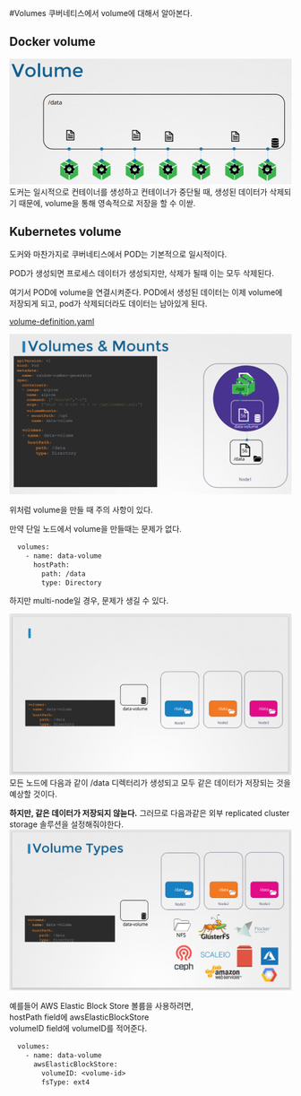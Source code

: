 #Volumes
쿠버네티스에서 volume에 대해서 알아본다.

## Docker volume
![docker volume](../contents/volume_1.PNG)
도커는 일시적으로 컨테이너를 생성하고 컨테이너가 중단될 때, 생성된 데이터가 삭제되기 때문에,
volume을 통해 영속적으로 저장을 할 수 이싿.

## Kubernetes volume
도커와 마찬가지로 쿠버네티스에서 POD는 기본적으로 일시적이다.

POD가 생성되면 프로세스 데이터가 생성되지만, 삭제가 될때 이는 모두 삭제된다.

여기서 POD에 volume을 연결시켜준다. POD에서 생성된 데이터는 이제 volume에 저장되게 되고, pod가 삭제되더라도 데이터는 남아있게 된다.

[volume-definition.yaml](../demo/storage/volume-definition.yaml)

![volume_mount](../contents/volume_2.PNG)

위처럼 volume을 만들 때 주의 사항이 있다.

만약 단일 노드에서 volume을 만들때는 문제가 없다.
```
  volumes:
    - name: data-volume
      hostPath:
        path: /data
        type: Directory
```

하지만 multi-node일 경우, 문제가 생길 수 있다.

![volume_mount_multi_nodes](../contents/volume_3.PNG)
모든 노드에 다음과 같이 /data 디렉터리가 생성되고 모두 같은 데이터가 저장되는 것을 예상할 것이다.

**하지만, 같은 데이터가 저장되지 않늗다.**
그러므로 다음과같은 외부 replicated cluster storage 솔루션을 설정해줘야한다.
![external_cluster_storage](../contents/volume_4.PNG)

예를들어 AWS Elastic Block Store 볼륨을 사용하려면,  
hostPath field에 awsElasticBlockStore  
volumeID field에 volumeID를 적어준다.
```
  volumes:
    - name: data-volume
      awsElasticBlockStore:
        volumeID: <volume-id>
        fsType: ext4
```
